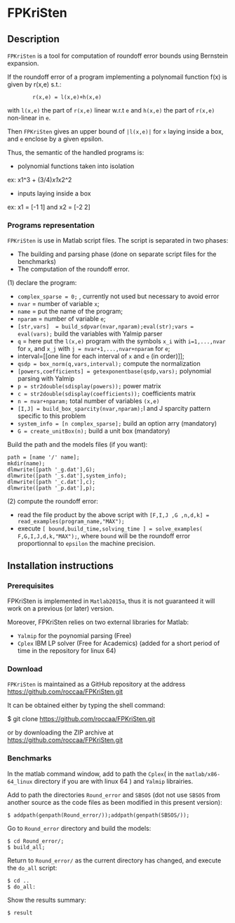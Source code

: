 # FPKriSten
## Description
`FPKriSten` is a tool for computation of roundoff error bounds using Bernstein expansion.

If the roundoff error of a program implementing a polynomail function f(x)  is given by r(x,e) s.t.:

			r(x,e) = l(x,e)+h(x,e)

with `l(x,e)` the part of `r(x,e)` linear w.r.t `e` and `h(x,e)` the part  of `r(x,e)` non-linear in `e`.

Then `FPKriSten` gives an upper bound of `|l(x,e)|` for `x` laying inside a box, and `e` enclose by a given epsilon. 

Thus, the semantic of the handled programs is:

- polynomial functions taken into isolation

ex: x1^3 + (3/4)*x1*x2^2
- inputs laying inside a box

ex: x1 = [-1 1] and x2 = [-2 2]

### Programs representation
`FPKriSten` is use in Matlab script files. The script is separated in two phases: 

+ The building and parsing phase (done on separate script files for the benchmarks)
+ The computation of the roundoff error.

(1) declare the program:

- `complex_sparse = 0;` , currently not used but necessary to avoid error
- `nvar` = number of variable `x`;
- `name` = put the name of the program;
- `nparam` = number of variable `e`;
- `[str,vars]  = build_sdpvar(nvar,nparam);eval(str);vars = eval(vars);` build the variables with Yalmip parser
- `q` = here put the `l(x,e)` program with the symbols `x_i` with `i=1,...,nvar` for `x`, and `x_j` with `j = nvar+1,...,nvar+nparam`  for `e`;
- interval=[[one line for each interval of `x` and `e` (in order)]];
- `qsdp = box_norm(q,vars,interval);` compute the normalization
- `[powers,coefficients] = getexponentbase(qsdp,vars);` polynomial parsing with Yalmip
- `p = str2double(sdisplay(powers));` power matrix
- `c = str2double(sdisplay(coefficients));` coefficients matrix
- `n = nvar+nparam;` total number of variables `(x,e)`
- `[I,J] = build_box_sparcity(nvar,nparam);`I and J sparcity pattern specific to this problem
- `system_info = [n complex_sparse];` build an option arry (mandatory)
- `G = create_unitBox(n);` build a unit box (mandatory)

Build the path and the models files (if you want):

	path = [name '/' name];
	mkdir(name);
	dlmwrite([path '_g.dat'],G);
	dlmwrite([path '_s.dat'],system_info);
	dlmwrite([path '_c.dat'],c);
	dlmwrite([path '_p.dat'],p);
	
(2) compute the roundoff error:

- read the file product by the above script with `[F,I,J ,G ,n,d,k] = read_examples(program_name,"MAX");`
- execute `[ bound,build_time,solving_time ] = solve_examples( F,G,I,J,d,k,"MAX");`, where `bound` will be the roundoff error proportionnal to `epsilon` the machine precision.


## Installation instructions
### Prerequisites
FPKriSten is implemented in `Matlab2015a`, thus it is not guaranteed it will work on a previous (or later) version.

Moreover, FPKriSten relies on two external libraries for Matlab:

- `Yalmip` for the poynomial parsing (Free)
- `Cplex` IBM LP solver (Free for Academics) (added for a short period of time in the repository for linux 64)


### Download
`FPKriSten` is maintained as a GitHub repository at the address https://github.com/roccaa/FPKriSten.git

It can be obtained either by typing the shell command:

$ git clone https://github.com/roccaa/FPKriSten.git

or by downloading the ZIP archive at https://github.com/roccaa/FPKriSten.git

### Benchmarks

In the matlab command window, add to path the `Cplex`( in the  `matlab/x86-64_linux` directory if you are with linux 64 ) and `Yalmip` librairies.

Add to path the directories `Round_error` and `SBSOS` (dot not use `SBSOS` from another source as the code files as been modified in this present version):

	$ addpath(genpath(Round_error/));addpath(genpath(SBSOS/));
	
Go to `Round_error` directory and build the models:

	$ cd Round_error/;
	$ build_all;

Return to `Round_error/` as the current directory has changed, and execute the `do_all` script:

	$ cd ..
	$ do_all:
	
Show the results summary:	

	$ result


